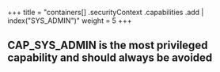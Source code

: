 +++
title = "containers[] .securityContext .capabilities .add | index(\"SYS_ADMIN\")"
weight = 5
+++

## CAP_SYS_ADMIN is the most privileged capability and should always be avoided

